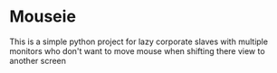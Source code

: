 # Mouseie
This is a simple python project for lazy corporate slaves with multiple monitors who don't want to move mouse when shifting there view to another screen 
